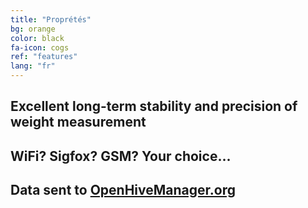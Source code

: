 ```yaml
---
title: "Proprétés"
bg: orange
color: black
fa-icon: cogs
ref: "features"
lang: "fr"
---
```



## Excellent long-term stability and precision of weight measurement
## WiFi? Sigfox? GSM? Your choice...
## Data sent to [OpenHiveManager.org](https://openhivemanager.org/)

